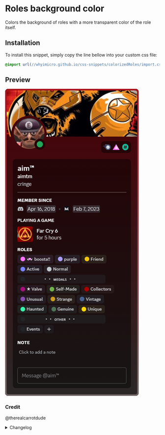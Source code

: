 # Roles background color

Colors the background of roles with a more transparent color of the role itself.

## Installation

To install this snippet, simply copy the line bellow into your custom css file:

```css
@import url(//whyimicro.github.io/css-snippets/colorizedRoles/import.css);
```

## Preview

![image](https://raw.githubusercontent.com/WhyiMicro/css-snippets/main/_previews/colorizedRoles.png)

### Credit

@therealcarrotdude

<details>
<summary>Changelog</summary>

## 1.0.0

- Moved from old repo to new one

</details>
